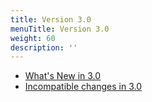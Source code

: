 ```yaml
---
title: Version 3.0
menuTitle: Version 3.0
weight: 60
description: ''
---
```

- [What's New in 3.0](whats-new-in-3-0.md)
- [Incompatible changes in 3.0](incompatible-changes-in-3-0.md)
